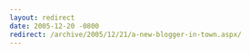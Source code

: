 ```yaml
---
layout: redirect
date: 2005-12-20 -0800
redirect: /archive/2005/12/21/a-new-blogger-in-town.aspx/
---
```

